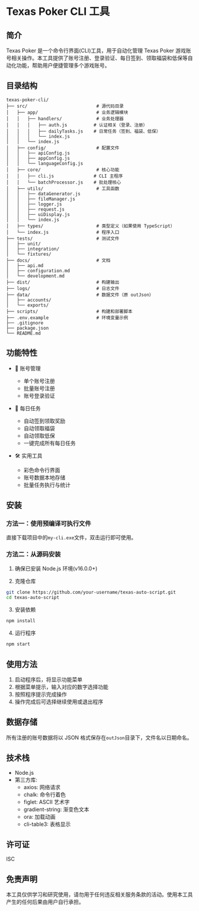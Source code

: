 # Texas Poker CLI 工具

## 简介

Texas Poker 是一个命令行界面(CLI)工具，用于自动化管理 Texas Poker 游戏账号相关操作。本工具提供了账号注册、登录验证、每日签到、领取福袋和低保等自动化功能，帮助用户便捷管理多个游戏账号。

## 目录结构

```
texas-poker-cli/
├── src/                          # 源代码目录
│   ├── app/                      # 业务逻辑模块
│   │   ├── handlers/             # 业务处理器
│   │   │   ├── auth.js          # 认证相关（登录、注册）
│   │   │   ├── dailyTasks.js    # 日常任务（签到、福袋、低保）
│   │   │   └── index.js
│   │   └── index.js
│   ├── config/                   # 配置文件
│   │   ├── apiConfig.js
│   │   ├── appConfig.js
│   │   └── languageConfig.js
│   ├── core/                     # 核心功能
│   │   ├── cli.js               # CLI 主程序
│   │   └── batchProcessor.js    # 批处理核心
│   ├── utils/                    # 工具函数
│   │   ├── dataGenerator.js
│   │   ├── fileManager.js
│   │   ├── logger.js
│   │   ├── request.js
│   │   ├── uiDisplay.js
│   │   └── index.js
│   ├── types/                    # 类型定义（如果使用 TypeScript）
│   └── index.js                  # 程序入口
├── tests/                        # 测试文件
│   ├── unit/
│   ├── integration/
│   └── fixtures/
├── docs/                         # 文档
│   ├── api.md
│   ├── configuration.md
│   └── development.md
├── dist/                         # 构建输出
├── logs/                         # 日志文件
├── data/                         # 数据文件（原 outJson）
│   ├── accounts/
│   └── exports/
├── scripts/                      # 构建和部署脚本
├── .env.example                  # 环境变量示例
├── .gitignore
├── package.json
└── README.md
```

## 功能特性

- 🔐 账号管理

  - 单个账号注册
  - 批量账号注册
  - 账号登录验证

- 📅 每日任务

  - 自动签到领取奖励
  - 自动领取福袋
  - 自动领取低保
  - 一键完成所有每日任务

- 🛠️ 实用工具
  - 彩色命令行界面
  - 账号数据本地存储
  - 批量任务执行与统计

## 安装

### 方法一：使用预编译可执行文件

直接下载项目中的`my-cli.exe`文件，双击运行即可使用。

### 方法二：从源码安装

1. 确保已安装 Node.js 环境(v16.0.0+)

2. 克隆仓库

```bash
git clone https://github.com/your-username/texas-auto-script.git
cd texas-auto-script
```

3. 安装依赖

```bash
npm install
```

4. 运行程序

```bash
npm start
```

## 使用方法

1. 启动程序后，将显示功能菜单
2. 根据菜单提示，输入对应的数字选择功能
3. 按照程序提示完成操作
4. 操作完成后可选择继续使用或退出程序

## 数据存储

所有注册的账号数据将以 JSON 格式保存在`outJson`目录下，文件名以日期命名。

## 技术栈

- Node.js
- 第三方库:
  - axios: 网络请求
  - chalk: 命令行着色
  - figlet: ASCII 艺术字
  - gradient-string: 渐变色文本
  - ora: 加载动画
  - cli-table3: 表格显示

## 许可证

ISC

## 免责声明

本工具仅供学习和研究使用，请勿用于任何违反相关服务条款的活动。使用本工具产生的任何后果由用户自行承担。
